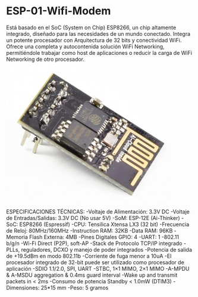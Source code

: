 # ESP-01-Wifi-Modem
Está basado en el SoC (System on Chip) ESP8266, un chip altamente integrado, diseñado para las necesidades de un mundo conectado. Integra un potente procesador con Arquitectura de 32 bits y conectividad WiFi. Ofrece una completa y autocontenida solución WiFi Networking, permitiéndole trabajar como host de aplicaciones o reducir la carga de WiFi Networking de otro procesador.
![](Wifi.jpg)

ESPECIFICACIONES TÉCNICAS: 
        -Voltaje de Alimentación: 3.3V DC
        -Voltaje de Entradas/Salidas: 3.3V DC (No usar 5V)
        -SoM: ESP-12E (Ai-Thinker)
        -SoC: ESP8266 (Espressif)
        -CPU: Tensilica Xtensa LX3 (32 bit)
        -Frecuencia de Reloj: 80MHz/160MHz
        -Instruction RAM: 32KB
        -Data RAM: 96KB
        -Memoria Flash Externa: 4MB
        -Pines Digitales GPIO: 4
        -UART: 1
        -802.11 b/g/n
        -Wi-Fi Direct (P2P), soft-AP
        -Stack de Protocolo TCP/IP integrado
        -PLLs, reguladores, DCXO y manejo de poder integrados
        -Potencia de salida de +19.5dBm en modo 802.11b
        -Corriente de fuga menor a 10uA
        -El procesador integrado de 32-bit puede ser utilizado como procesador de aplicación
        -SDIO 1.1/2.0, SPI, UART
        -STBC, 1×1 MIMO, 2×1 MIMO
        -A-MPDU & A-MSDU aggregation & 0.4ms guard interval
        -Wake up and transmit packets in < 2ms
        -Consumo de potencia Standby < 1.0mW (DTIM3)
        -Dimensiones: 25*15 mm
        -Peso: 5 gramos
        
        
